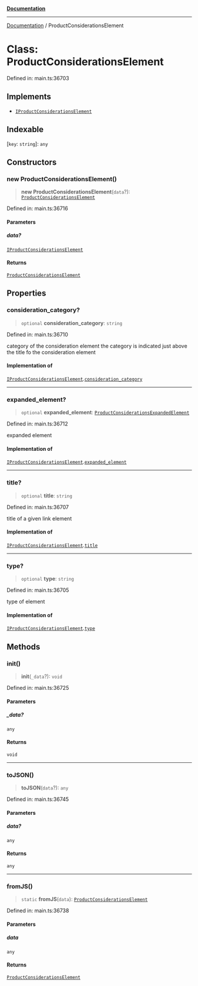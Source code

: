 [**Documentation**](../README.md)

***

[Documentation](../README.md) / ProductConsiderationsElement

# Class: ProductConsiderationsElement

Defined in: main.ts:36703

## Implements

- [`IProductConsiderationsElement`](../interfaces/IProductConsiderationsElement.md)

## Indexable

\[`key`: `string`\]: `any`

## Constructors

### new ProductConsiderationsElement()

> **new ProductConsiderationsElement**(`data`?): [`ProductConsiderationsElement`](ProductConsiderationsElement.md)

Defined in: main.ts:36716

#### Parameters

##### data?

[`IProductConsiderationsElement`](../interfaces/IProductConsiderationsElement.md)

#### Returns

[`ProductConsiderationsElement`](ProductConsiderationsElement.md)

## Properties

### consideration\_category?

> `optional` **consideration\_category**: `string`

Defined in: main.ts:36710

category of the consideration element
the category is indicated just above the title fo the consideration element

#### Implementation of

[`IProductConsiderationsElement`](../interfaces/IProductConsiderationsElement.md).[`consideration_category`](../interfaces/IProductConsiderationsElement.md#consideration_category)

***

### expanded\_element?

> `optional` **expanded\_element**: [`ProductConsiderationsExpandedElement`](ProductConsiderationsExpandedElement.md)

Defined in: main.ts:36712

expanded element

#### Implementation of

[`IProductConsiderationsElement`](../interfaces/IProductConsiderationsElement.md).[`expanded_element`](../interfaces/IProductConsiderationsElement.md#expanded_element)

***

### title?

> `optional` **title**: `string`

Defined in: main.ts:36707

title of a given link element

#### Implementation of

[`IProductConsiderationsElement`](../interfaces/IProductConsiderationsElement.md).[`title`](../interfaces/IProductConsiderationsElement.md#title)

***

### type?

> `optional` **type**: `string`

Defined in: main.ts:36705

type of element

#### Implementation of

[`IProductConsiderationsElement`](../interfaces/IProductConsiderationsElement.md).[`type`](../interfaces/IProductConsiderationsElement.md#type)

## Methods

### init()

> **init**(`_data`?): `void`

Defined in: main.ts:36725

#### Parameters

##### \_data?

`any`

#### Returns

`void`

***

### toJSON()

> **toJSON**(`data`?): `any`

Defined in: main.ts:36745

#### Parameters

##### data?

`any`

#### Returns

`any`

***

### fromJS()

> `static` **fromJS**(`data`): [`ProductConsiderationsElement`](ProductConsiderationsElement.md)

Defined in: main.ts:36738

#### Parameters

##### data

`any`

#### Returns

[`ProductConsiderationsElement`](ProductConsiderationsElement.md)

